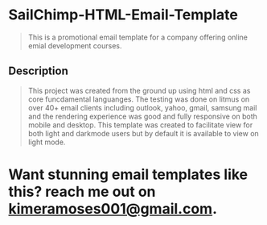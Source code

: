 # SailChimp-HTML-Email-Template

> This is a promotional email template for a company offering online emial development courses.

## Description

> This project was created from the ground up using html and css as core funcdamental languanges.
> The testing was done on litmus on over 40+ email clients including outlook, yahoo, gmail, samsung mail and the rendering experience was good and fully responsive on both mobile and desktop.
> This template was created to facilitate view for both light and darkmode users but by default it is available to view on light mode.

# Want stunning email templates like this? reach me out on kimeramoses001@gmail.com.
